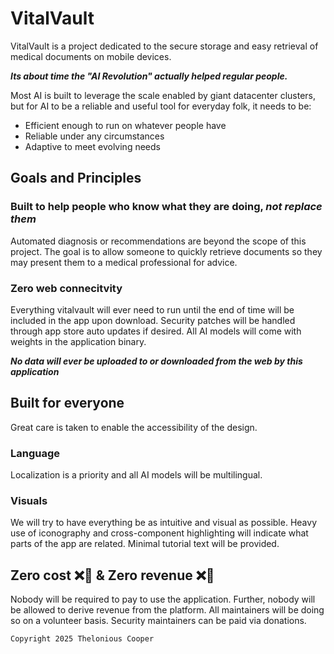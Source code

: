 # VitalVault
VitalVault is a project dedicated to the secure storage and easy retrieval of medical documents on mobile devices.

***Its about time the "AI Revolution" actually helped regular people.***

Most AI is built to leverage the scale enabled by giant datacenter clusters, but for AI to be a reliable and useful tool for everyday folk, it needs to be:
 - Efficient enough to run on whatever people have
 - Reliable under any circumstances
 - Adaptive to meet evolving needs

## Goals and Principles
### Built to help people who know what they are doing, _not replace them_
Automated diagnosis or recommendations are beyond the scope of this project. The goal is to allow someone to quickly retrieve documents so they may present them to a medical professional for advice.


### Zero web connecitvity
Everything vitalvault will ever need to run until the end of time will be included in the app upon download. Security patches will be handled through app store auto updates if desired. All AI models will come with weights in the application binary. 

***No data will ever be uploaded to or downloaded from the web by this application***

## Built for everyone
Great care is taken to enable the accessibility of the design. 
### Language
Localization is a priority and all AI models will be multilingual.
### Visuals
We will try to have everything be as intuitive and visual as possible. Heavy use of iconography and cross-component highlighting will indicate what parts of the app are related. Minimal tutorial text will be provided.

## Zero cost ❌💸 & Zero revenue ❌🤑
Nobody will be required to pay to use the application. Further, nobody will be allowed to derive revenue from the platform. All maintainers will be doing so on a volunteer basis. Security maintainers can be paid via donations.


```Copyright 2025 Thelonious Cooper```
